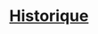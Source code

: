 ﻿---
!LinkItem
Link: backgrounds_hd.md
NameLink: <!--NameLink-->[Historique](hd_backgrounds.md)<!--/NameLink-->
Id: personnality_background_hd.md#historique
ParentLink: personnality_background_hd.md#personnalité-et-historique
Name: Historique
ParentName: Personnalité et Historique
Attributes:
  NameLink: '[Historique](hd_backgrounds.md)'
  Markdown: >+
    ## <!--NameLink-->[Historique](hd_backgrounds.md)<!--/NameLink-->

AttributesDictionary: >+
  NameLink: '[Historique](hd_backgrounds.md)'

  Markdown: >+

    ## <!--NameLink-->[Historique](hd_backgrounds.md)<!--/NameLink-->



---




# [Historique](hd_backgrounds.md)



